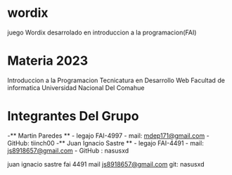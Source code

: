 # wordix
juego Wordix desarrolado en introduccion a la  programacion(FAI)

# Materia 2023
Introduccion a la Programacion
Tecnicatura en Desarrollo Web
Facultad de informatica
Universidad Nacional Del Comahue

# Integrantes Del Grupo

-** Martin Paredes ** - legajo FAI-4997 - mail: mdep171@gmail.com - GitHub: tiinch00
-** Juan Ignacio Sastre ** - legajo FAI-4491 - mail: js8918657@gmail.com - GitHub : nasusxd

juan ignacio sastre fai 4491 mail js8918657@gmail.com git: nasusxd